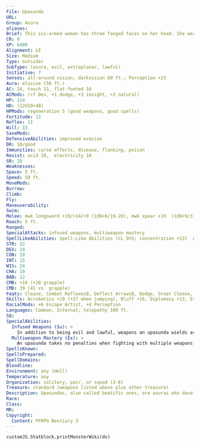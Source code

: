 ```yaml
---
File: Upasunda
URL: 
Group: Asura
aliases: 
Brief: This six-armed woman has three fanged faces on her head. She wears colorful robes, and her hands wield several exotic weapons.
CR: 9
XP: 6400
Alignment: LE
Size: Medium
Type: outsider
SubType: (asura, evil, extraplanar, lawful)
Initiative: 7
Senses: all-around vision, darkvision 60 ft.; Perception +23
Aura: elusive (50 ft.)
AC: 24, touch 21, flat-footed 16
ACMods: (+7 Dex, +1 dodge, +3 insight, +3 natural)
HP: 114
HD: (12d10+48)
HPMods: regeneration 5 (good weapons, good spells)
Fortitude: 12
Reflex: 11
Will: 15
SaveMods: 
DefensiveAbilities: improved evasion
DR: 10/good
Immunities: curse effects, disease, flanking, poison
Resist: acid 10,  electricity 10
SR: 20
Weaknesses: 
Space: 5 ft.
Speed: 50 ft.
MoveMods: 
Burrow: 
Climb: 
Fly: 
Maneuverability: 
Swim: 
Melee: mwk longsword +19/+14/+9 (1d8+6/19-20), mwk spear +19  (1d8+9/3), mwk kukri +19 (1d4+6/18-20), 2 slams +13 (1d4+3) or  6 slams +18 (1d4+6)
Reach: 5 ft.
Ranged: 
SpecialAttacks: infused weapons, multiweapon mastery
SpellLikeAbilities: Spell-Like Abilities (CL 9th; concentration +13)  At will-disguise self, greater teleport (self plus 50 lbs. of objects only), feather fall, see invisibility, spider climb  3/day-deeper darkness, levitate, rainbow pattern (DC 18)  1/day-haste, hold monster (DC 19), summon (level 4,  2 adhukaits 45% or 1 upasunda 20%)
STR: 22
DEX: 24
CON: 19
INT: 15
WIS: 24
CHA: 19
BAB: 12
CMB: +18 (+20 grapple)
CMD: 39 (41 vs. grapple)
Feats: Cleave, Combat ReflexesB, Deflect ArrowsB, Dodge, Great Cleave, Improved GrappleB, Mobility, Power Attack, Spring Attack
Skills: Acrobatics +19 (+27 when jumping), Bluff +16, Diplomacy +13, Escape Artist +25, Intimidate +16, Knowledge (arcana) +8, Knowledge (planes) +14, Perception +23, Perform (dance) +16, Sense Motive +19, Stealth +19
RacialMods: +6 Escape Artist, +4 Perception
Languages: Common, Infernal; telepathy 100 ft.
SQ: 
SpecialAbilities:
  Infused Weapons (Su): >
    In addition to being evil and lawful, weapons an upasunda wields are considered to be magic for the purposes of overcoming damage reduction.
  Multiweapon Mastery (Ex): >
    An upasunda takes no penalties when fighting with multiple weapons.
SpellsKnown: 
SpellsPrepared: 
SpellDomains: 
Bloodline: 
Environment: any (Hell)
Temperature: any
Organization: solitary, pair, or squad (3-6)
Treasure: standard (weapons listed above plus other treasure)
Description: Upasundas, also called beatific ones, are asuras who devote themselves to martial meditations and physical perfection. Upasundas seek monklike poise and skill, and through it, the ability to deal flawless destruction wherever they go. Their nickname suggests purity, and indeed, each beatific one is an expression of asura purity through devotion to the ideal of annihilation. It is believed that the first upasundas were created from the jealous followers of a man who achieved divinity through his own force of will. Those of his followers who felt abandoned when this new deity ascended to the Great Beyond sought other ways to achieve immortality, and fell pray to one of the asura ranas, who granted them their desire by transforming them into beatific ones.  Upasundas never surrender to foes in combat and rarely flee from battle. They hope to increase in skill and wisdom or to die in battle. On either path lies evolution toward a greater understanding of destruction in its countless forms.  An upasunda is 7 feet tall and weighs 240 pounds.
Race: 
Class: 
MR: 
Copyright:
  Content: PFRPG Bestiary 3
---
```

```dataviewjs
customJS.Statblock.printMonsterWiki(dv)
```
